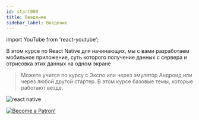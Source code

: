 ```yaml
---
id: start000
title: Введение
sidebar_label: Введение
---
```


import YouTube from 'react-youtube';

В этом курсе по React Native для начинающих, мы с вами разработаем мобильное приложение, суть которого получение данных с сервера и отрисовка этих данных на одном экране

<YouTube videoId='tz_pOxQFcdo' />

> Можете учится по курсу с Экспо или через эмулятор Андроид или через любой другой стартер. В этом курсе базовые темы, которые работают везде.

![react native](https://miro.medium.com/max/2000/1*eIYvYBkRv83m42yxn8Ljwg.gif)

[![Become a Patron!](/img/logo/patreon.jpg)](https://www.patreon.com/bePatron?u=31769291)
